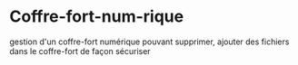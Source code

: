 # Coffre-fort-num-rique
gestion d'un coffre-fort numérique pouvant supprimer, ajouter des fichiers dans le coffre-fort de façon sécuriser
